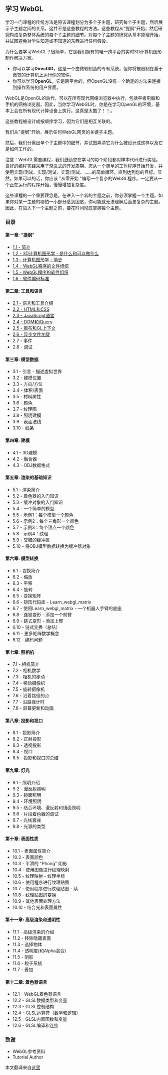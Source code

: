 ## 学习 WebGL

学习一门课程的传统方法是将该课程划分为多个子主题，研究每个子主题，然后展示子主题之间的关系。这并不是这些教程的方法。这些教程从"提纲"开始，然后研究构成复杂整体系统的每个子主题的细节。对每个子主题的研究从基本原理开始，并试图避免对学生知道或不知道的东西进行任何假设。

为什么要学习WebGL？很简单，它是我们拥有的唯一跨平台的实时3D计算机图形制作解决方案。

- 你可以学习**Direct3D**，这是一个由微软制造的专有系统，但你将被限制在基于微软的计算机上运行你的软件。
- 你可以学习**OpenGL**，它是跨平台的，但OpenGL没有一个确定的方法来连接到操作系统的用户界面。

WebGL是OpenGL的后代，可以在所有现代网络浏览器中执行，包括平板电脑和手机的网络浏览器。因此，当你学习WebGL时，你是在学习OpenGL的环境，基本上会在所有现代计算设备上执行。这真是太酷了！！。

这些教程被设计成按顺序学习，因为它们是相互关联的。

我们从"提纲"开始，展示任何WebGL网页的关键子主题。

然后，我们分离出单个子主题中的细节，并试图弄清它为什么被设计成这样以及它是如何工作的。

注意：WebGL需要编程，我们鼓励您在学习的每个阶段都对样本代码进行实验。良好的编程实践采用了渐进式的开发周期。您从一个简单的工作程序开始开发，并使用实现/测试、实现/测试、实现/测试、......的简单循环，直到达到您的目标。显然，如果可以的话，你应该 "从零开始 "编写一个复杂的WebGL程序。一定要从一个正在运行的程序开始，慢慢增加复杂度。

这些课程的一个重要理念是，在进入一个新的主题之前，你必须掌握一个主题。如果你对某一主题的哪怕一小部分感到困惑，你可能就无法理解后面更复杂的主题。因此，在进入下一个主题之前，要花时间彻底掌握每个主题。

### 目录

#### 第一章: “提纲”

- [1.1 - 简介](./1/1-introduction.md)
- [1.2 - 3D计算机图形学 - 是什么和可以做什么](./1/2-3D-Computer-Graphics.md)
- [1.3 - 计算机图形学 - 简史](./1/3-Computer-Graphics.md)
- [1.4 - WebGL程序的文件组织](./1/4-file-organization.md)
- [1.5 - WebGL程序的软件组织](./1/5-software-organization.md)
- [1.6 - 软件编码标准](./1/6-software-coding-Standards.md)

#### 第二章: 工具和语言

- [2.1 - 语言和工具介绍](./2/1-languages-and-tools.md)
- [2.2 - HTML和CSS](./2/2-html-and-css.md)
- [2.3 - JavaScript语言](./2/3-javascript-language.md)
- [2.4 - DOM和jQuery](./2/4-dom-and-jQuery.md)
- [2.5 - 画布和GL上下文](./2/5-canvas-and-gL-context.md)
- [2.6 - 异步文件加载](./2/6-asynchronous-file-loading.md)
- 2.7 - 事件
- 2.8 - 调试

#### 第三章: 模型数据

- 3.1 - 引言 - 描述虚拟世界
- 3.2 - 建模位置
- 3.3 - 方向/方位
- 3.4 - 体积/表面
- 3.5 - 材料属性
- 3.6 - 颜色
- 3.7 - 纹理图
- 3.8 - 照明建模
- 3.9 - 表面法线
- 3.10 - 线条

#### 第四章: 建模

- 4.1 - 3D建模
- 4.2 - 融合器
- 4.3 - OBJ数据格式

#### 第五章: 渲染的基础知识

- 5.1 - 渲染简介
- 5.2 - 着色器的入门知识
- 5.3 - 缓冲对象的入门知识
- 5.4 - 一个简单的模型
- 5.5 - 示例1：每个模型一个颜色
- 5.6 - 示例2：每个三角形一个颜色
- 5.7 - 示例3：每个顶点一个颜色
- 5.8 - 示例4：纹理
- 5.9 - 交错的缓冲区
- 5.10 - 将OBJ模型数据转换为缓冲器对象

#### 第六章: 模型转换

- 6.1 - 变换简介
- 6.2 - 缩放
- 6.3 - 平移
- 6.4 - 旋转
- 6.5 - 变换矩阵
- 6.6 - 矩阵代码库 - Learn_webgl_matrix
- 6.7 - 使用Learn_webgl_matrix - 一个机器人手臂的底座
- 6.8 - 连锁变形 - 添加一个前臂
- 6.9 - 链式变形 - 添加上臂
- 6.10 - 链式变换（总结）
- 6.11 - 更多矩阵数学概念
- 6.12 - 编码问题

#### 第七章: 照相机

- 7.1 - 相机简介
- 7.2 - 相机数学
- 7.3 - 相机的移动
- 7.4 - 移动摄像机
- 7.5 - 旋转摄像机
- 7.6 - 沿着路径的点
- 7.7 - 沿路径计时
- 7.8 - 屏幕更新和动画

#### 第八章: 投影和视口

- 8.1 - 投影简介
- 8.2 - 正射投影
- 8.3 - 透视投影
- 8.4 - 视口
- 8.5 - 投影和视口的总结

#### 第九章: 灯光

- 9.1 - 照明介绍
- 9.2 - 漫反射照明
- 9.3 - 镜面照明
- 9.4 - 环境照明
- 9.5 - 结合环境、漫反射和镜面照明
- 9.6 - 片段着色器的调试
- 9.7 - 光线衰减
- 9.8 - 光源的类型

#### 第十章: 表面性质

- 10.1 - 表面属性简介
- 10.2 - 表面颜色
- 10.3 - 平滑的 "Phong" 阴影
- 10.4 - 使用图像进行纹理映射
- 10.5 - 纹理映射 - 纹理坐标
- 10.6 - 使用程序进行纹理贴图
- 10.7 - 使用程序进行纹理贴图 - 续
- 10.8 - 纹理贴图的变换
- 10.9 - 其他表面处理方法
- 10.10 - 结合光和表面属性

#### 第十一章: 高级渲染和透明性

- 11.1 - 高级渲染的介绍
- 11.2 - 移除隐藏表面
- 11.3 - 选择物体
- 11.4 - 透明度(和Alpha混合)
- 11.5 - 阴影
- 11.6 - 粒子系统
- 11.7 - 叠加

#### 第十二章: 着色器语言

- 12.1 - WebGL着色器语言
- 12.2 - GLSL数据类型和变量
- 12.3 - GLSL控制结构
- 12.4 - GLSL运算符（数学和逻辑）
- 12.5 - GLSL内置函数和变量
- 12.6 - GLSL编译和连接

### 致谢

- WebGL参考资料
- Tutorial Author

本文翻译来自[这里](http://learnwebgl.brown37.net/index.html#)